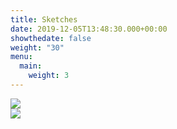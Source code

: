 ```yaml
---
title: Sketches
date: 2019-12-05T13:48:30.000+00:00
showthedate: false
weight: "30"
menu:
  main:
    weight: 3
---
```


<div class="images-row">
    <div class="responsive-img">
        <img src="/uploads/musa.jpg">
    </div>
    <div class="responsive-img">
        <img src="/uploads/observatory.jpg">
    </div>
</div>

